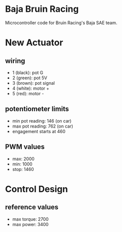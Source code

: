 # Baja Bruin Racing
Microcontroller code for Bruin Racing's Baja SAE team.

# New Actuator

## wiring
- 1 (black): pot G
- 2 (green): pot 5V
- 3 (brown): pot signal
- 4 (white): motor +
- 5 (red): motor -

## potentiometer limits
- min pot reading: 146 (on car)
- max pot reading: 762 (on car)
- engagement starts at 460

## PWM values
- max: 2000
- min: 1000
- stop: 1460

# Control Design

## reference values
- max torque: 2700
- max power: 3400